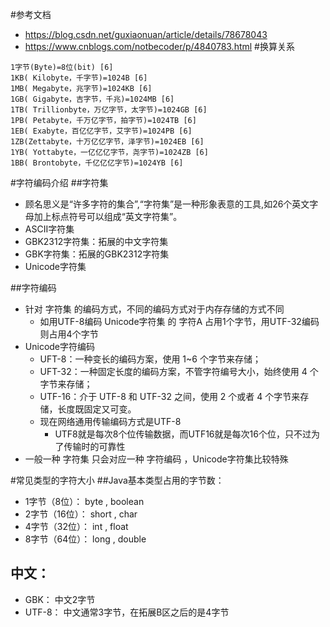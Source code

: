 #参考文档
* https://blog.csdn.net/guxiaonuan/article/details/78678043
* https://www.cnblogs.com/notbecoder/p/4840783.html
#换算关系
````
1字节(Byte)=8位(bit) [6] 
1KB( Kilobyte，千字节)=1024B [6] 
1MB( Megabyte，兆字节)=1024KB [6] 
1GB( Gigabyte，吉字节，千兆)=1024MB [6] 
1TB( Trillionbyte，万亿字节，太字节)=1024GB [6] 
1PB( Petabyte，千万亿字节，拍字节)=1024TB [6] 
1EB( Exabyte，百亿亿字节，艾字节)=1024PB [6] 
1ZB(Zettabyte，十万亿亿字节，泽字节)=1024EB [6] 
1YB( Yottabyte，一亿亿亿字节，尧字节)=1024ZB [6] 
1BB( Brontobyte，千亿亿亿字节)=1024YB [6] 
````
#字符编码介绍
##字符集
* 顾名思义是“许多字符的集合”,“字符集”是一种形象表意的工具,如26个英文字母加上标点符号可以组成“英文字符集”。
* ASCII字符集
* GBK2312字符集：拓展的中文字符集
* GBK字符集：拓展的GBK2312字符集
* Unicode字符集

##字符编码
* 针对 字符集 的编码方式，不同的编码方式对于内存存储的方式不同
    * 如用UTF-8编码 Unicode字符集 的 字符A 占用1个字节，用UTF-32编码 则占用4个字节
* Unicode字符编码
    * UFT-8：一种变长的编码方案，使用 1~6 个字节来存储；
    * UFT-32：一种固定长度的编码方案，不管字符编号大小，始终使用 4 个字节来存储；
    * UTF-16：介于 UTF-8 和 UTF-32 之间，使用 2 个或者 4 个字节来存储，长度既固定又可变。
    * 现在网络通用传输编码方式是UTF-8
        * UTF8就是每次8个位传输数据，而UTF16就是每次16个位，只不过为了传输时的可靠性
* 一般一种 字符集 只会对应一种 字符编码  ，Unicode字符集比较特殊 

#常见类型的字符大小
##Java基本类型占用的字节数：
* 1字节（8位）： byte , boolean
* 2字节（16位）： short , char
* 4字节（32位）： int , float
* 8字节（64位）： long , double

## 中文：
* GBK： 中文2字节
* UTF-8： 中文通常3字节，在拓展B区之后的是4字节
